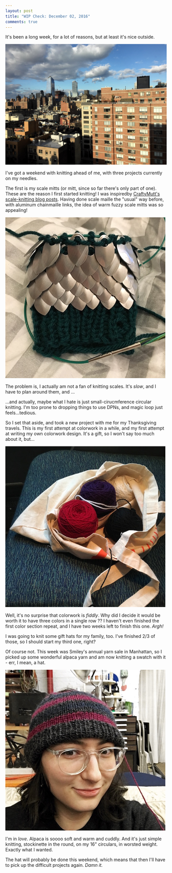 ```yaml
---
layout: post
title: "WIP Check: December 02, 2016"
comments: true
---
```


It's been a long week, for a lot of reasons, but at least it's nice outside.

<img src="/images/dec16/office-view.jpg"/>

I've got a weekend with knitting ahead of me, with three projects currently on my needles.

The first is my scale mitts (or mitt, since so far there's only part of one). These are the reason I first started knitting! I was inspiredby [CraftyMutt's scale-knitting blog posts](http://craftymutt.blogspot.com/p/learn-to-knit-with-scales.html). Having done scale maille the "usual" way before, with aluminum chainmaille links, the idea of warm fuzzy scale mitts was so appealing!

<img src="/images/dec16/scales.JPG"/>

The problem is, I actually am not a fan of knitting scales. It's _slow_, and I have to plan around them, and ...

...and actually, maybe what I hate is just small-cirucmference circular knitting. I'm too prone to dropping things to use DPNs, and magic loop just feels...tedious.

So I set that aside, and took a new project with me for my Thanksgiving travels. This is my first attempt at colorwork in a while, and my first attempt at writing my own colorwork design. It's a gift, so I won't say too much about it, but...

<img src="/images/dec16/yarn.JPG"/>

Well, it's no surprise that colorwork is _fiddly_. Why did I decide it would be worth it to have three colors in a single row ?? I haven't even finished the first color section repeat, and I have two weeks left to finish this one. _Argh!_

I was going to knit some gift hats for my family, too. I've finished 2/3 of those, so I should start my third one, right?

Of course not. This week was Smiley's annual yarn sale in Manhattan, so I picked up some wonderful alpaca yarn and am now knitting a swatch with it - err, I mean, a hat.

<img src="/images/dec16/hat.jpg"/>

I'm in _love_. Alpaca is soooo soft and warm and cuddly. And it's just simple knitting, stockinette in the round, on my 16" circulars, in worsted weight. Exactly what I wanted.

The hat will probably be done this weekend, which means that then I'll have to pick up the difficult projects again. _Damn it._
